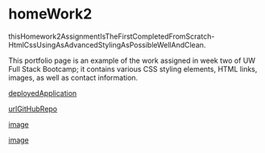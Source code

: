 # homeWork2
   
   thisHomework2AssignmentIsTheFirstCompletedFromScratch-HtmlCssUsingAsAdvancedStylingAsPossibleWellAndClean.

   This portfolio page is an example of the work assigned in week two of UW Full Stack Bootcamp; it contains various CSS styling elements, HTML links, images, as well as contact information.

   [deployedApplication](https://andyan7.github.io/homeWork2/)

   [urlGitHubRepo](https://github.com/AndyAn7/homeWork2.git)

   [image](https://github.com/AndyAn7/homeWork2/blob/main/Screenshot%202021-11-11%20224351.png?raw=true)

   [image](https://github.com/AndyAn7/homeWork2/blob/main/Screenshot%202021-11-11%20224427.png?raw=true)
